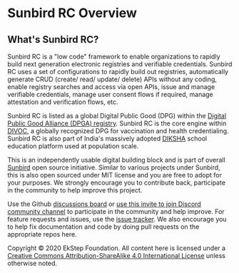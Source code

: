# Sunbird RC Overview

## What's Sunbird RC?

Sunbird RC is a "low code" framework to enable organizations to rapidly build next generation electronic registries and verifiable credentials. Sunbird RC uses a set of configurations to rapidly build out registries, automatically generate CRUD (create/ read/ update/ delete) APIs without any coding, enable registry searches and access via open APIs, issue and manage verifiable credentials, manage user consent flows if required, manage attestation and verification flows, etc.

Sunbird RC is listed as a global Digital Public Good (DPG) within the [Digital Public Good Alliance (DPGA) registry](https://digitalpublicgoods.net/registry/). Sunbird RC is the core engine within [DIVOC](https://divoc.dev/), a globally recognized DPG for vaccination and health credentialing. Sunbird RC is also part of India's massively adopted [DIKSHA](https://diksha.gov.in/) school education platform used at population scale.

This is an independently usable digital building block and is part of overall [Sunbird](https://sunbird.org/) open source initiative. Similar to various projects under Sunbird, this is also open sourced under MIT license and you are free to adopt for your purposes. We strongly encourage you to contribute back, participate in the community to help improve this project.

Use the Github  [discussions board](https://github.com/Sunbird-RC/community/discussions) or [use this invite to join Discord community channel](https://discord.gg/Q5mvw2mGC8) to participate in the community and help improve. For feature requests and issues, use the [issue tracker](https://github.com/Sunbird-RC/community/issues). We also encourage you to help fix documentation and code by doing pull requests on the appropriate repos here.

Copyright © 2020 EkStep Foundation. All content here is licensed under a [Creative Commons Attribution-ShareAlike 4.0 International License](https://creativecommons.org/licenses/by-sa/4.0/) unless otherwise noted.
